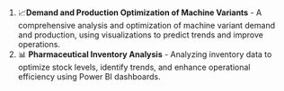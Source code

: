 1. 📈**Demand and Production Optimization of Machine Variants** - A comprehensive analysis and optimization of machine variant demand and production, using visualizations to predict trends and improve operations.
2. 📊 **Pharmaceutical Inventory Analysis** - Analyzing inventory data to optimize stock levels, identify trends, and enhance operational efficiency using Power BI dashboards.
